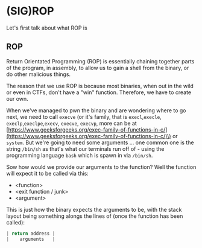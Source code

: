 # \(SIG\)ROP

Let's first talk about what ROP is

## ROP

Return Orientated Programming \(ROP\) is essentially chaining together parts of the program, in assembly, to allow us to gain a shell from the binary, or do other malicious things.

The reason that we use ROP is because most binaries, when out in the wild or even in CTFs, don't have a "win" function. Therefore, we have to create our own.

When we've managed to pwn the binary and are wondering where to go next, we need to call `execve` \(or it's family, that is `execl`,`execle`, `execlp`,`execlpe`,`execv`, `execve`, `execvp`, more can be at [https://www.geeksforgeeks.org/exec-family-of-functions-in-c/](https://www.geeksforgeeks.org/exec-family-of-functions-in-c/)\) or `system`. But we're going to need some arguments ... one common one is the string `/bin/sh` as that's what our terminals run off of - using the programming language `bash` which is spawn in via `/bin/sh`.

Sow how would we provide our arguments to the function? Well the function will expect it to be called via this:

* &lt;function&gt;
* &lt;exit function / junk&gt;
* &lt;argument&gt;

This is just how the binary expects the arguments to be, with the stack layout being something alongs the lines of \(once the function has been called\):

```java
| return address |
|    arguments   |
```



